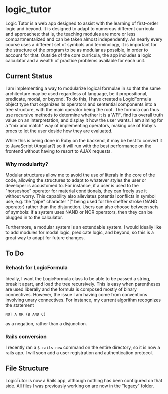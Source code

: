 # logic_tutor
Logic Tutor is a web app designed to assist with the learning of first-order logic and beyond. It is designed to adapt to numerous different curricula and approaches: that is, the teaching modules are more or less compartmentalized and can be taken almost independently. As nearly every course uses a different set of symbols and terminology, it is important for the structure of the program to be as modular as possible, in order to account for that. Outside of the core curricula, the app includes a logic calculator and a wealth of practice problems available for each unit.

## Current Status
I am implementing a way to modularize logical formulae in so that the same architecture may be used regardless of language, be it propositional, predicate, modal, or beyond. To do this, I have created a LogicFormula object type that organizes its operators and sentential components into a tree structure, with the main operator being the root. The formula can thus use recursive methods to determine whether it is a WFF, find its overall truth value on an interpretation, and display it how the user wants. I am aiming for a "mix and match" way of implementing operators, making use of Ruby's procs to let the user deside how they are evaluated.

While this is being done in Ruby on the backend, it may be best to convert it to JavaScript (Angular?) so it will run with the best performance on the frontend without having to resort to AJAX requests.

### Why modularity?
Modular structures allow me to avoid the use of literals in the core of the code, allowing the structures to adapt to whatever styles the user or developer is accustomed to. For instance, if a user is used to the "horseshoe" operator for material conditionals, they can freely use it without worry. This capability also alleviates potential conflicts in symbol use, e.g. the "pipe" character "|" being used for the sheffer stroke (NAND operator) rather than the disjunction. Users can also choose between sets of symbols: if a system uses NAND or NOR operators, then they can be plugged in to the calculator.

Furthermore, a modular system is an extendable system. I would ideally like to add modules for modal logic, predicate logic, and beyond, so this is a great way to adapt for future changes.

## To Do

### Rehash for LogicFormula
Ideally, I want the LogicFormula class to be able to be passed a string, break it apart, and load the tree recursively. This is easy when parentheses are used liberally and the formula is composed mostly of binary connectives. However, the issue I am having come from conventions involving unary connectives. For instance, my current algorithm recognizes the statement

`NOT A OR (B AND C)`

as a negation, rather than a disjunction.

### Rails conversion
I recently ran a `$ rails new` command on the entire directory, so it is now a rails app. I will soon add a user registration and authentication protocol.

## File Structure
LogicTutor is now a Rails app, although nothing has been configured on that side. All files I was previously working on are now in the "legacy" folder.
